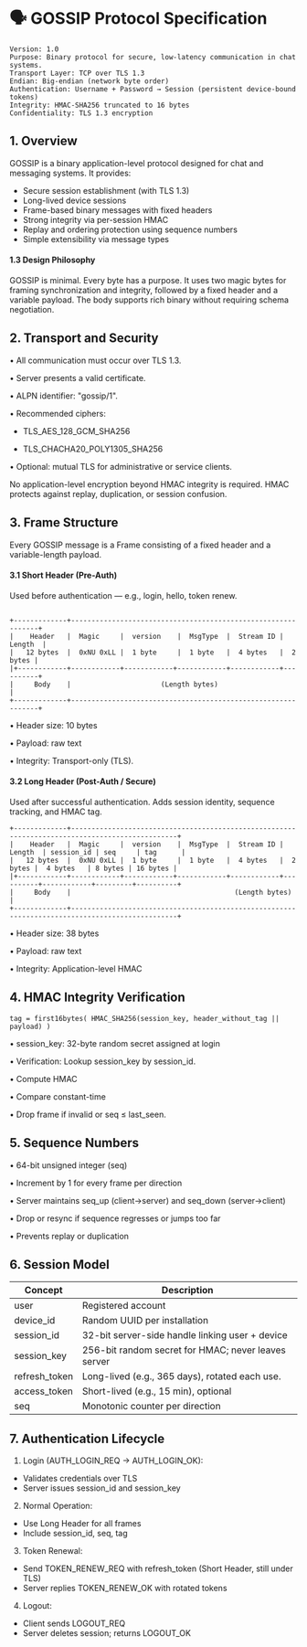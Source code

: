 # 🗣️ GOSSIP Protocol Specification

```
Version: 1.0
Purpose: Binary protocol for secure, low-latency communication in chat systems.
Transport Layer: TCP over TLS 1.3
Endian: Big-endian (network byte order)
Authentication: Username + Password → Session (persistent device-bound tokens)
Integrity: HMAC-SHA256 truncated to 16 bytes
Confidentiality: TLS 1.3 encryption
```

## 1. Overview

GOSSIP is a binary application-level protocol designed for chat and messaging systems.
It provides:
 - Secure session establishment (with TLS 1.3)
 - Long-lived device sessions
 - Frame-based binary messages with fixed headers
 - Strong integrity via per-session HMAC
 - Replay and ordering protection using sequence numbers
 - Simple extensibility via message types

#### 1.3 Design Philosophy

GOSSIP is minimal. Every byte has a purpose. It uses two magic bytes for framing synchronization and integrity, followed by a fixed header and a variable payload. The body supports rich binary without requiring schema negotiation.


## 2. Transport and Security
• All communication must occur over TLS 1.3.

• Server presents a valid certificate.

• ALPN identifier: "gossip/1".

• Recommended ciphers:

- TLS_AES_128_GCM_SHA256

- TLS_CHACHA20_POLY1305_SHA256

• Optional: mutual TLS for administrative or service clients.

No application-level encryption beyond HMAC integrity is required.
HMAC protects against replay, duplication, or session confusion.



## 3. Frame Structure

Every GOSSIP message is a Frame consisting of a fixed header and a variable-length payload.

#### 3.1 Short Header (Pre-Auth)

Used before authentication — e.g., login, hello, token renew.
```text

+-------------+--------------------------------------------------------------+
|    Header   |  Magic     |  version    |  MsgType  |  Stream ID |  Length  |
|   12 bytes  |  0xNU 0xLL |  1 byte     |  1 byte   |  4 bytes   |  2 bytes |             
|+------------+------------+------------+------------+------------+----------+
|     Body    |                      (Length bytes)                          |
+-------------+--------------------------------------------------------------+
```

• Header size: 10 bytes

• Payload: raw text

• Integrity: Transport-only (TLS).

#### 3.2 Long Header (Post-Auth / Secure)

Used after successful authentication. Adds session identity, sequence tracking, and HMAC tag.

```text
+-------------+------------------------------------------------------------------------------------------------+
|    Header   |  Magic     |  version    |  MsgType  |  Stream ID |  Length  | session_id | seq     | tag      |
|   12 bytes  |  0xNU 0xLL |  1 byte     |  1 byte   |  4 bytes   |  2 bytes |  4 bytes   | 8 bytes | 16 bytes |
|+------------+------------+------------+------------+------------+----------+------------+---------+----------+
|     Body    |                                        (Length bytes)                                          | 
+-------------+------------------------------------------------------------------------------------------------+
```

• Header size: 38 bytes

• Payload: raw text

• Integrity: Application-level HMAC

## 4. HMAC Integrity Verification
```text
tag = first16bytes( HMAC_SHA256(session_key, header_without_tag || payload) )
```

• session_key: 32-byte random secret assigned at login

• Verification:
Lookup session_key by session_id.

• Compute HMAC

• Compare constant-time

• Drop frame if invalid or seq ≤ last_seen.

## 5. Sequence Numbers
• 64-bit unsigned integer (seq)

• Increment by 1 for every frame per direction

• Server maintains seq_up (client→server) and seq_down (server→client)

• Drop or resync if sequence regresses or jumps too far

• Prevents replay or duplication

## 6. Session Model

| Concept | Description                                         |
|--------|-----------------------------------------------------|
|    user| Registered account                                  |
|    device_id| Random UUID per installation                        |
|    session_id| 32-bit server-side handle linking user + device     |
| session_key| 256-bit random secret for HMAC; never leaves server |
| refresh_token| Long-lived (e.g., 365 days), rotated each use.      |
|   access_token| Short-lived (e.g., 15 min), optional                |
|   seq| Monotonic counter per direction                     |


## 7. Authentication Lifecycle
1.	Login (AUTH_LOGIN_REQ → AUTH_LOGIN_OK):
 - Validates credentials over TLS
 - Server issues session_id and session_key
2.	Normal Operation:
 -	Use Long Header for all frames
 -	Include session_id, seq, tag
3.	Token Renewal:
 - Send TOKEN_RENEW_REQ with refresh_token (Short Header, still under TLS)
 - Server replies TOKEN_RENEW_OK with rotated tokens
4.	Logout:
 - Client sends LOGOUT_REQ
 - Server deletes session; returns LOGOUT_OK